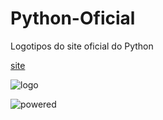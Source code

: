 # Python-Oficial



Logotipos do site oficial do Python

[site](https://www.python.org/community/logos/)

![logo](C:\Users\anderson\eventos\logotipos\python-oficial\python-logo-inkscape.svg)

![powered](C:\Users\anderson\eventos\logotipos\python-oficial\python-powered-h.svg)